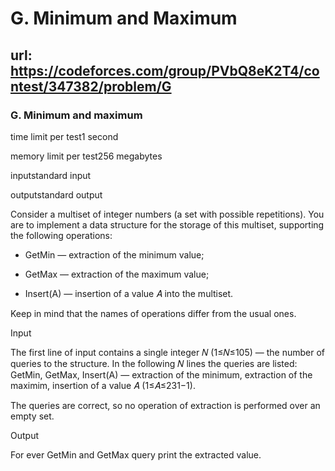 # G. Minimum and Maximum

## url: https://codeforces.com/group/PVbQ8eK2T4/contest/347382/problem/G


### G. Minimum and maximum

time limit per test1 second

memory limit per test256 megabytes

inputstandard input

outputstandard output


Consider a multiset of integer numbers (a set with possible repetitions). You are to implement a data structure for the storage of this multiset, supporting the following operations:

- GetMin — extraction of the minimum value;

- GetMax — extraction of the maximum value;

- Insert(A) — insertion of a value 𝐴 into the multiset.

Keep in mind that the names of operations differ from the usual ones.


Input

The first line of input contains a single integer 𝑁 (1≤𝑁≤105) — the number of queries to the structure. In the following 𝑁 lines the queries are listed: GetMin, GetMax, Insert(A) — extraction of the minimum, extraction of the maximim, insertion of a value 𝐴 (1≤𝐴≤231−1).


The queries are correct, so no operation of extraction is performed over an empty set.

Output

For ever GetMin and GetMax query print the extracted value.
